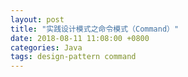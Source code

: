 ```yaml
---
layout: post
title: "实践设计模式之命令模式（Command）"
date: 2018-08-11 11:08:00 +0800
categories: Java
tags: design-pattern command
---
```


